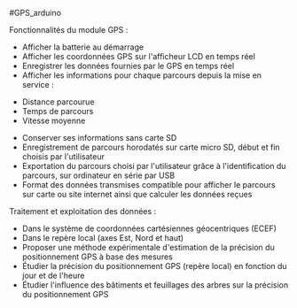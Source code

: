 #GPS_arduino

Fonctionnalités du module GPS :

- Afficher la batterie au démarrage
- Afficher les coordonnées GPS sur l'afficheur LCD en temps réel
- Enregistrer les données fournies par le GPS en temps réel
- Afficher les informations pour chaque parcours depuis la mise en service :
* Distance parcourue
* Temps de parcours
* Vitesse moyenne
- Conserver ses informations sans carte SD
- Enregistrement de parcours horodatés sur carte micro SD, début et fin choisis par l'utilisateur
- Exportation du parcours choisi par l'utilisateur grâce à l'identification du parcours, sur ordinateur en série par USB
- Format des données transmises compatible pour afficher le parcours sur carte ou site internet ainsi que calculer les données reçues

Traitement et exploitation des données :

- Dans le système de coordonnées cartésiennes géocentriques (ECEF)
- Dans le repère local (axes Est, Nord et haut)
- Proposer une méthode expérimentale d'estimation de la précision du positionnement GPS à base des mesures
- Étudier la précision du positionnement GPS (repère local) en fonction du jour et de l'heure
- Étudier l'influence des bâtiments et feuillages des arbres sur la précision du positionnement GPS

